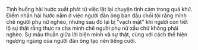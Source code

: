 Tình huống hài hước xuất phát từ việc lật lại chuyện tình cảm trong quá khứ. Điểm nhấn hài hước nằm ở việc người đàn ông ban đầu chối tội rằng mình chê người phụ nữ nghèo, nhưng sau đó lại bị "vạch mặt" khi người con tiết lộ sự thật rằng thực ra cha mình chê người phụ nữ xấu chứ không phải nghèo. Sự mâu thuẫn giữa lời biện minh và sự thật, cùng với cách thể hiện ngượng ngùng của người đàn ông tạo nên tiếng cười.
